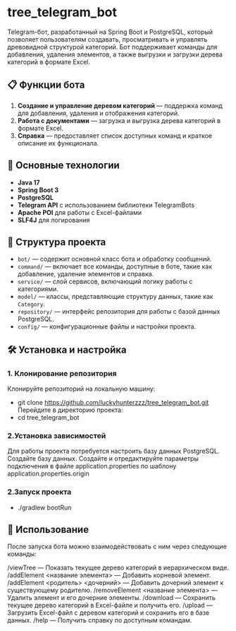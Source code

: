 # tree_telegram_bot
Telegram-бот, разработанный на Spring Boot и PostgreSQL, который позволяет пользователям создавать, просматривать и управлять древовидной структурой категорий. Бот поддерживает команды для добавления, удаления элементов, а также выгрузки и загрузки дерева категорий в формате Excel.

## 📋 Функции бота

1. **Создание и управление деревом категорий** — поддержка команд для добавления, удаления и отображения категорий.
2. **Работа с документами** — загрузка и выгрузка дерева категорий в формате Excel.
3. **Справка** — предоставляет список доступных команд и краткое описание их функционала.

## 🚀 Основные технологии

- **Java 17**
- **Spring Boot 3**
- **PostgreSQL**
- **Telegram API** с использованием библиотеки TelegramBots
- **Apache POI** для работы с Excel-файлами
- **SLF4J** для логирования

## 📂 Структура проекта

- `bot/` — содержит основной класс бота и обработку сообщений.
- `command/` — включает все команды, доступные в боте, такие как добавление, удаление элементов и справка.
- `service/` — слой сервисов, включающий логику работы с категориями.
- `model/` — классы, представляющие структуру данных, такие как `Category`.
- `repository/` — интерфейс репозитория для работы с базой данных PostgreSQL.
- `config/` — конфигурационные файлы и настройки проекта.

## 🛠 Установка и настройка

### 1. Клонирование репозитория
Клонируйте репозиторий на локальную машину:
- git clone https://github.com/luckyhunterzzz/tree_telegram_bot.git
Перейдите в директорию проекта:
- cd tree_telegram_bot
### 2.Установка зависимостей
Для работы проекта потребуется настроить базу данных PostgreSQL. 
Создайте базу данных. Создайте и отредактируйте параметры подключения в файле application.properties по шаблону application.properties.origin
### 2.Запуск проекта
- ./gradlew bootRun

## 📜 Использование
После запуска бота можно взаимодействовать с ним через следующие команды:

/viewTree — Показать текущее дерево категорий в иерархическом виде.
/addElement <название элемента> — Добавить корневой элемент.
/addElement <родитель> <дочерний> — Добавить дочерний элемент к существующему родителю.
/removeElement <название элемента> — Удалить элемент и его дочерние элементы.
/download — Сохранить текущее дерево категорий в Excel-файле и получить его.
/upload — Загрузить Excel-файл с деревом категорий и сохранить его в базе данных.
/help — Получить справку по доступным командам.
